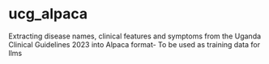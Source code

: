 # ucg_alpaca
Extracting disease names, clinical features and symptoms from the Uganda Clinical Guidelines 2023 into Alpaca format- To be used as training data for llms
